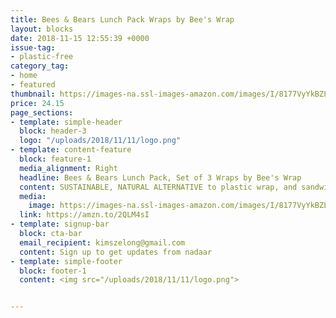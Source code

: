 ```yaml
---
title: Bees & Bears Lunch Pack Wraps by Bee's Wrap
layout: blocks
date: 2018-11-15 12:55:39 +0000
issue-tag:
- plastic-free
category_tag:
- home
- featured
thumbnail: https://images-na.ssl-images-amazon.com/images/I/8177VyYkBZL._SL1500_.jpg
price: 24.15
page_sections:
- template: simple-header
  block: header-3
  logo: "/uploads/2018/11/11/logo.png"
- template: content-feature
  block: feature-1
  media_alignment: Right
  headline: Bees & Bears Lunch Pack, Set of 3 Wraps by Bee's Wrap
  content: SUSTAINABLE, NATURAL ALTERNATIVE to plastic wrap, and sandwich bags. Also makes a great earth friendly gift for those always on the go!
  media:
    image: https://images-na.ssl-images-amazon.com/images/I/8177VyYkBZL._SL1500_.jpg
  link: https://amzn.to/2QLM4sI
- template: signup-bar
  block: cta-bar
  email_recipient: kimszelong@gmail.com
  content: Sign up to get updates from nadaar
- template: simple-footer
  block: footer-1
  content: <img src="/uploads/2018/11/11/logo.png">


---
```


